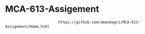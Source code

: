 # MCA-613-Assigement 
                            https://github.com/amanbagri/MCA-613-Assigement/Home.html
                            
